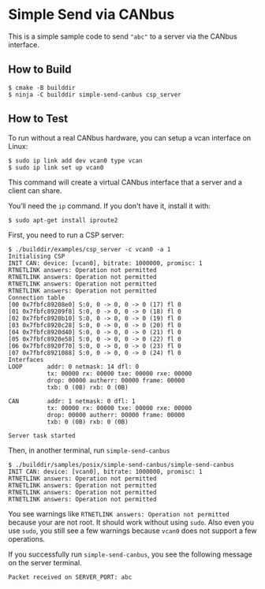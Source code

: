 # Simple Send via CANbus

This is a simple sample code to send `"abc"` to a server via the
CANbus interface.

## How to Build

```
$ cmake -B builddir
$ ninja -C builddir simple-send-canbus csp_server
```

## How to Test

To run without a real CANbus hardware, you can setup a vcan interface
on Linux:

```
$ sudo ip link add dev vcan0 type vcan
$ sudo ip link set up vcan0
```

This command will create a virtual CANbus interface that a server and
a client can share.

You’ll need the `ip` command. If you don't have it, install it with:

```
$ sudo apt-get install iproute2
```

First, you need to run a CSP server:

```
$ ./builddir/examples/csp_server -c vcan0 -a 1
Initialising CSP
INIT CAN: device: [vcan0], bitrate: 1000000, promisc: 1
RTNETLINK answers: Operation not permitted
RTNETLINK answers: Operation not permitted
RTNETLINK answers: Operation not permitted
RTNETLINK answers: Operation not permitted
Connection table
[00 0x7fbfc89208e0] S:0, 0 -> 0, 0 -> 0 (17) fl 0
[01 0x7fbfc89209f8] S:0, 0 -> 0, 0 -> 0 (18) fl 0
[02 0x7fbfc8920b10] S:0, 0 -> 0, 0 -> 0 (19) fl 0
[03 0x7fbfc8920c28] S:0, 0 -> 0, 0 -> 0 (20) fl 0
[04 0x7fbfc8920d40] S:0, 0 -> 0, 0 -> 0 (21) fl 0
[05 0x7fbfc8920e58] S:0, 0 -> 0, 0 -> 0 (22) fl 0
[06 0x7fbfc8920f70] S:0, 0 -> 0, 0 -> 0 (23) fl 0
[07 0x7fbfc8921088] S:0, 0 -> 0, 0 -> 0 (24) fl 0
Interfaces
LOOP       addr: 0 netmask: 14 dfl: 0
           tx: 00000 rx: 00000 txe: 00000 rxe: 00000
           drop: 00000 autherr: 00000 frame: 00000
           txb: 0 (0B) rxb: 0 (0B)

CAN        addr: 1 netmask: 0 dfl: 1
           tx: 00000 rx: 00000 txe: 00000 rxe: 00000
           drop: 00000 autherr: 00000 frame: 00000
           txb: 0 (0B) rxb: 0 (0B)

Server task started
```

Then, in another terminal, run `simple-send-canbus`

```
$ ./builddir/samples/posix/simple-send-canbus/simple-send-canbus
INIT CAN: device: [vcan0], bitrate: 1000000, promisc: 1
RTNETLINK answers: Operation not permitted
RTNETLINK answers: Operation not permitted
RTNETLINK answers: Operation not permitted
RTNETLINK answers: Operation not permitted
```

You see warnings like `RTNETLINK answers: Operation not permitted`
because your are not root. It should work without using `sudo`.  Also
even you use `sudo`, you still see a few warnings because `vcan0` does
not support a few operations.

If you successfully run `simple-send-canbus`, you see the following
message on the server terminal.

```
Packet received on SERVER_PORT: abc
```
